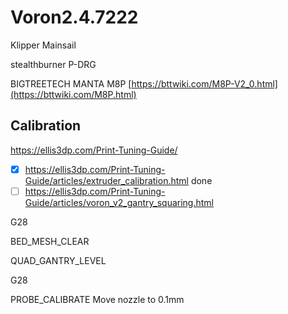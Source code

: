 # Voron2.4.7222

Klipper
Mainsail


stealthburner P-DRG

BIGTREETECH MANTA M8P [https://bttwiki.com/M8P-V2_0.html](https://bttwiki.com/M8P.html)


## Calibration
https://ellis3dp.com/Print-Tuning-Guide/

 - [x] https://ellis3dp.com/Print-Tuning-Guide/articles/extruder_calibration.html done
 - [ ] https://ellis3dp.com/Print-Tuning-Guide/articles/voron_v2_gantry_squaring.html

G28

BED_MESH_CLEAR

QUAD_GANTRY_LEVEL

G28

PROBE_CALIBRATE
Move nozzle to 0.1mm
